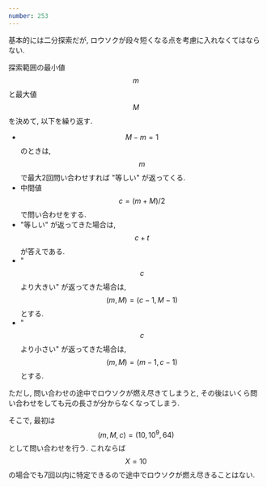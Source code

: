 ```yaml
---
number: 253
---
```

基本的には二分探索だが, ロウソクが段々短くなる点を考慮に入れなくてはならない.

探索範囲の最小値 $$ m $$ と最大値 $$ M $$ を決めて, 以下を繰り返す.

* $$ M-m = 1 $$ のときは, $$ m $$ で最大2回問い合わせすれば "等しい" が返ってくる.
* 中間値 $$ c = (m + M)/2 $$ で問い合わせをする.
* "等しい" が返ってきた場合は, $$ c + t $$ が答えである.
* "$$ c $$ より大きい" が返ってきた場合は, $$ (m, M) = (c-1, M-1) $$ とする.
* "$$ c $$ より小さい" が返ってきた場合は, $$ (m, M) = (m-1, c-1) $$ とする.

ただし, 問い合わせの途中でロウソクが燃え尽きてしまうと, その後はいくら問い合わせをしても元の長さが分からなくなってしまう.

そこで, 最初は $$ (m, M, c) = (10, 10^9, 64) $$ として問い合わせを行う. これならば $$ X = 10 $$ の場合でも7回以内に特定できるので途中でロウソクが燃え尽きることはない.
